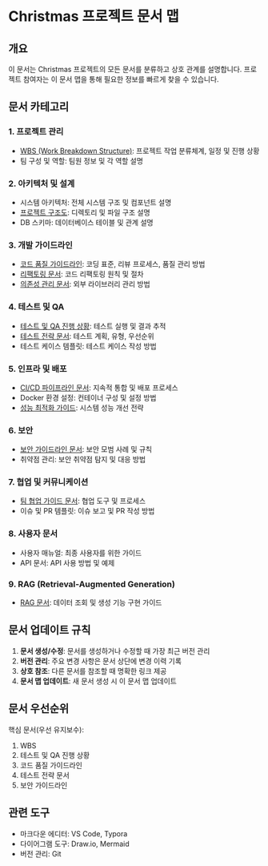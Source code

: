 # Christmas 프로젝트 문서 맵

## 개요
이 문서는 Christmas 프로젝트의 모든 문서를 분류하고 상호 관계를 설명합니다. 프로젝트 참여자는 이 문서 맵을 통해 필요한 정보를 빠르게 찾을 수 있습니다.

## 문서 카테고리

### 1. 프로젝트 관리
- [WBS (Work Breakdown Structure)](18.%20christmas_wbs.md): 프로젝트 작업 분류체계, 일정 및 진행 상황
- 팀 구성 및 역할: 팀원 정보 및 각 역할 설명

### 2. 아키텍처 및 설계
- 시스템 아키텍처: 전체 시스템 구조 및 컴포넌트 설명
- [프로젝트 구조도](21.%20project_structure.md): 디렉토리 및 파일 구조 설명
- DB 스키마: 데이터베이스 테이블 및 관계 설명

### 3. 개발 가이드라인
- [코드 품질 가이드라인](22.%20code_quality_guidelines.md): 코딩 표준, 리뷰 프로세스, 품질 관리 방법
- [리팩토링 문서](23.%20refactoring_guide.md): 코드 리팩토링 원칙 및 절차
- [의존성 관리 문서](24.%20dependency_management.md): 외부 라이브러리 관리 방법

### 4. 테스트 및 QA
- [테스트 및 QA 진행 상황](19.%20test_qa_progress.md): 테스트 실행 및 결과 추적
- [테스트 전략 문서](25.%20test_strategy.md): 테스트 계획, 유형, 우선순위
- 테스트 케이스 템플릿: 테스트 케이스 작성 방법

### 5. 인프라 및 배포
- [CI/CD 파이프라인 문서](26.%20cicd_pipeline.md): 지속적 통합 및 배포 프로세스
- Docker 환경 설정: 컨테이너 구성 및 설정 방법
- [성능 최적화 가이드](27.%20performance_optimization.md): 시스템 성능 개선 전략

### 6. 보안
- [보안 가이드라인 문서](28.%20security_guidelines.md): 보안 모범 사례 및 규칙
- 취약점 관리: 보안 취약점 탐지 및 대응 방법

### 7. 협업 및 커뮤니케이션
- [팀 협업 가이드 문서](29.%20team_collaboration.md): 협업 도구 및 프로세스
- 이슈 및 PR 템플릿: 이슈 보고 및 PR 작성 방법

### 8. 사용자 문서
- 사용자 매뉴얼: 최종 사용자를 위한 가이드
- API 문서: API 사용 방법 및 예제

### 9. RAG (Retrieval-Augmented Generation)
- [RAG 문서](30.%20rag_documentation.md): 데이터 조회 및 생성 기능 구현 가이드

## 문서 업데이트 규칙

1. **문서 생성/수정**: 문서를 생성하거나 수정할 때 가장 최근 버전 관리
2. **버전 관리**: 주요 변경 사항은 문서 상단에 변경 이력 기록
3. **상호 참조**: 다른 문서를 참조할 때 명확한 링크 제공
4. **문서 맵 업데이트**: 새 문서 생성 시 이 문서 맵 업데이트

## 문서 우선순위

핵심 문서(우선 유지보수):
1. WBS
2. 테스트 및 QA 진행 상황
3. 코드 품질 가이드라인
4. 테스트 전략 문서
5. 보안 가이드라인

## 관련 도구

- 마크다운 에디터: VS Code, Typora
- 다이어그램 도구: Draw.io, Mermaid
- 버전 관리: Git 